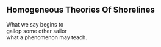 Homogeneous Theories Of Shorelines
----------------------------------
What we say begins to  
gallop some other sailor  
what a phenomenon may teach.  
